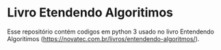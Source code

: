 # Livro Etendendo Algoritimos
Esse repositório contém codigos em python 3 usado no livro Entendendo Algoritimos (https://novatec.com.br/livros/entendendo-algoritmos/).

